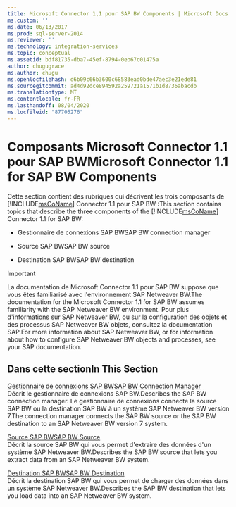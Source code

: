 ```yaml
---
title: Microsoft Connector 1,1 pour SAP BW Components | Microsoft Docs
ms.custom: ''
ms.date: 06/13/2017
ms.prod: sql-server-2014
ms.reviewer: ''
ms.technology: integration-services
ms.topic: conceptual
ms.assetid: bdf81735-dba7-45ef-8794-0eb67c01475a
author: chugugrace
ms.author: chugu
ms.openlocfilehash: d6b09c66b3600c68583ead0bde47aec3e21ede81
ms.sourcegitcommit: ad4d92dce894592a259721a1571b1d8736abacdb
ms.translationtype: MT
ms.contentlocale: fr-FR
ms.lasthandoff: 08/04/2020
ms.locfileid: "87705276"
---
```

# <a name="microsoft-connector-11-for-sap-bw-components"></a><span data-ttu-id="ba4d8-102">Composants Microsoft Connector 1.1 pour SAP BW</span><span class="sxs-lookup"><span data-stu-id="ba4d8-102">Microsoft Connector 1.1 for SAP BW Components</span></span>
  <span data-ttu-id="ba4d8-103">Cette section contient des rubriques qui décrivent les trois composants de [!INCLUDE[msCoName](../includes/msconame-md.md)] Connector 1.1 pour SAP BW :</span><span class="sxs-lookup"><span data-stu-id="ba4d8-103">This section contains topics that describe the three components of the [!INCLUDE[msCoName](../includes/msconame-md.md)] Connector 1.1 for SAP BW:</span></span>  
  
-   <span data-ttu-id="ba4d8-104">Gestionnaire de connexions SAP BW</span><span class="sxs-lookup"><span data-stu-id="ba4d8-104">SAP BW connection manager</span></span>  
  
-   <span data-ttu-id="ba4d8-105">Source SAP BW</span><span class="sxs-lookup"><span data-stu-id="ba4d8-105">SAP BW source</span></span>  
  
-   <span data-ttu-id="ba4d8-106">Destination SAP BW</span><span class="sxs-lookup"><span data-stu-id="ba4d8-106">SAP BW destination</span></span>  
  
> [!IMPORTANT]  
>  <span data-ttu-id="ba4d8-107">La documentation de Microsoft Connector 1.1 pour SAP BW suppose que vous êtes familiarisé avec l'environnement SAP Netweaver BW.</span><span class="sxs-lookup"><span data-stu-id="ba4d8-107">The documentation for the Microsoft Connector 1.1 for SAP BW assumes familiarity with the SAP Netweaver BW environment.</span></span> <span data-ttu-id="ba4d8-108">Pour plus d'informations sur SAP Netweaver BW, ou sur la configuration des objets et des processus SAP Netweaver BW objets, consultez la documentation SAP.</span><span class="sxs-lookup"><span data-stu-id="ba4d8-108">For more information about SAP Netweaver BW, or for information about how to configure SAP Netweaver BW objects and processes, see your SAP documentation.</span></span>  
  
## <a name="in-this-section"></a><span data-ttu-id="ba4d8-109">Dans cette section</span><span class="sxs-lookup"><span data-stu-id="ba4d8-109">In This Section</span></span>  
 [<span data-ttu-id="ba4d8-110">Gestionnaire de connexions SAP BW</span><span class="sxs-lookup"><span data-stu-id="ba4d8-110">SAP BW Connection Manager</span></span>](connection-manager/sap-bw-connection-manager.md)  
 <span data-ttu-id="ba4d8-111">Décrit le gestionnaire de connexions SAP BW.</span><span class="sxs-lookup"><span data-stu-id="ba4d8-111">Describes the SAP BW connection manager.</span></span> <span data-ttu-id="ba4d8-112">Le gestionnaire de connexions connecte la source SAP BW ou la destination SAP BW à un système SAP Netweaver BW version 7.</span><span class="sxs-lookup"><span data-stu-id="ba4d8-112">The connection manager connects the SAP BW source or the SAP BW destination to an SAP Netweaver BW version 7 system.</span></span>  
  
 [<span data-ttu-id="ba4d8-113">Source SAP BW</span><span class="sxs-lookup"><span data-stu-id="ba4d8-113">SAP BW Source</span></span>](data-flow/sap-bw-source.md)  
 <span data-ttu-id="ba4d8-114">Décrit la source SAP BW qui vous permet d'extraire des données d'un système SAP Netweaver BW.</span><span class="sxs-lookup"><span data-stu-id="ba4d8-114">Describes the SAP BW source that lets you extract data from an SAP Netweaver BW system.</span></span>  
  
 [<span data-ttu-id="ba4d8-115">Destination SAP BW</span><span class="sxs-lookup"><span data-stu-id="ba4d8-115">SAP BW Destination</span></span>](data-flow/sap-bw-destination.md)  
 <span data-ttu-id="ba4d8-116">Décrit la destination SAP BW qui vous permet de charger des données dans un système SAP Netweaver BW.</span><span class="sxs-lookup"><span data-stu-id="ba4d8-116">Describes the SAP BW destination that lets you load data into an SAP Netweaver BW system.</span></span>  
  
  
